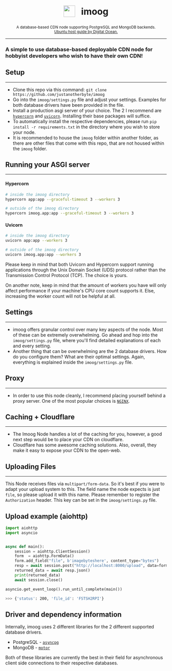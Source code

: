 
<h1 align="center">
<sub>
    <img src="https://www.cloudflare.com/static/e483f0dab463205cec2642ab111e81fc/cdn-global-hero-illustration.svg" height="36">
</sub>
&nbsp;
imoog
</h1>
<p align="center">
<sup>
A database-based CDN node supporting PostgreSQL and MongoDB backends. 
</sup>
<br>
<sup>
    <a href="https://www.digitalocean.com/community/tutorials/how-to-host-a-website-using-cloudflare-and-nginx-on-ubuntu-16-04">Ubuntu host guide by Digital Ocean.</a>
</sup>
</p>

***

### A simple to use database-based deployable CDN node for hobbyist developers who wish to have their own CDN!

## Setup
---
- Clone this repo via this command: `git clone https://github.com/justanotherbyte/imoog`
- Go into the `imoog/settings.py` file and adjust your settings. Examples for both database drivers have been provided in the file.
- Install a production asgi server of your choice. The 2 I recommend are [`hypercorn`](https://pypi.org/project/hypercorn/) and [`uvicorn`](https://pypi.org/project/uvicorn/). Installing their base packages will suffice.
- To automatically install the respective dependencies, please run `pip install -r requirements.txt` in the directory where you wish to store your node.
- It is recommended to house the `imoog` folder within another folder, as there are other files that come with this repo, that are not housed within the `imoog` folder.

## Running your ASGI server
---
#### Hypercorn
```sh
# inside the imoog directory
hypercorn app:app --graceful-timeout 3 --workers 3

# outside of the imoog directory
hypercorn imoog.app:app --graceful-timeout 3 --workers 3
```
#### Uvicorn
```sh
# inside the imoog directory
uvicorn app:app --workers 3 

# outside of the imoog directory
uvicorn imoog.app:app --workers 3
```
Please keep in mind that both Uvicorn and Hypercorn support running applications through the Unix Domain Socket (UDS) protocol rather than the Transmission Control Protocol (TCP). The choice is yours.

On another note, keep in mind that the amount of workers you have will only affect performance if your machine's CPU core count supports it. Else, increasing the worker count will not be helpful at all.


## Settings
---
- imoog offers granular control over many key aspects of the node. Most of these can be extremely overwhelming. Go ahead and hop into the `imoog/settings.py` file, where you'll find detailed explanations of each and every setting.
- Another thing that can be overwhelming are the 2 database drivers. How do you configure them? What are their optimal settings. Again, everything is explained inside the `imoog/settings.py` file.

## Proxy
---
- In order to use this node cleanly, I recommend placing yourself behind a proxy server. One of the most popular choices is [`NGINX`](https://www.nginx.com/).

## Caching + Cloudflare
---
- The Imoog Node handles a lot of the caching for you, however, a good next step would be to place your CDN on cloudflare. 
- Cloudflare has some awesome caching solutions. Also, overall, they make it easy to expose your CDN to the open-web.

## Uploading Files
---
This Node receives files via `multipart/form-data`. So it's best if you were to adapt your upload system to this. The field name the node expects is just `file`, so please upload it with this name. Please remember to register the `Authorization` header. This key can be set in the `imoog/settings.py` file.

## Upload example (aiohttp)
```py
import aiohttp
import asyncio


async def main():
    session = aiohttp.ClientSession()
    form  = aiohttp.FormData()
    form.add_field("file", b'imagebyteshere', content_type="bytes")
    resp = await session.post("http://localhost:8000/upload", data=form, headers={"Authorization": "myawesomesecretkey"})
    returned_data = await resp.json()
    print(returned_data)
    await session.close()

asyncio.get_event_loop().run_until_complete(main())
```
```sh
>>> {'status': 200, 'file_id': 'FSTSH2RPI'}
```

## Driver and dependency information
Internally, imoog uses 2 different libraries for the 2 different supported database drivers. 

- PostgreSQL - [`asyncpg`](https://github.com/MagicStack/asyncpg)
- MongoDB - [`motor`](https://github.com/mongodb/motor)

Both of these libraries are currently the best in their field for asynchronous client side connections to their respective databases.